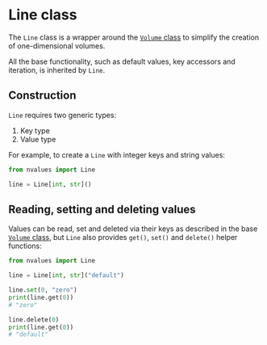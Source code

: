 # Line class

The `Line` class is a wrapper around the [`Volume` class](/volume) to simplify the creation of one-dimensional volumes.

All the base functionality, such as default values, key accessors and iteration, is inherited by `Line`.

## Construction

`Line` requires two generic types:

1. Key type
2. Value type

For example, to create a `Line` with integer keys and string values:

```python
from nvalues import Line

line = Line[int, str]()
```

## Reading, setting and deleting values

Values can be read, set and deleted via their keys as described in the base [`Volume` class](/volume), but `Line` also provides `get()`, `set()` and `delete()` helper functions:

```python
from nvalues import Line

line = Line[int, str]("default")

line.set(0, "zero")
print(line.get(0))
# "zero"

line.delete(0)
print(line.get(0))
# "default"
```
